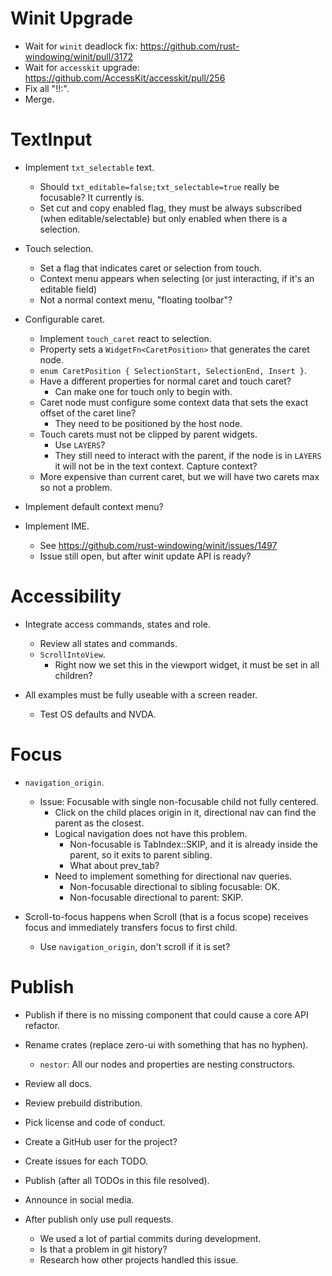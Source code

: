 # Winit Upgrade

* Wait for `winit` deadlock fix: https://github.com/rust-windowing/winit/pull/3172
* Wait for `accesskit` upgrade: https://github.com/AccessKit/accesskit/pull/256
* Fix all "!!:".
* Merge.

# TextInput

* Implement `txt_selectable` text.
    - Should `txt_editable=false;txt_selectable=true` really be focusable? It currently is.
    - Set cut and copy enabled flag, they must be always subscribed (when editable/selectable) but only enabled when there is a selection.

* Touch selection.
    - Set a flag that indicates caret or selection from touch.
    - Context menu appears when selecting (or just interacting, if it's an editable field)
    - Not a normal context menu, "floating toolbar"?

* Configurable caret.
    - Implement `touch_caret` react to selection.
    - Property sets a `WidgetFn<CaretPosition>` that generates the caret node.
    - `enum CaretPosition { SelectionStart, SelectionEnd, Insert }`.
    - Have a different properties for normal caret and touch caret?
        - Can make one for touch only to begin with.
    - Caret node must configure some context data that sets the exact offset of the caret line?
        - They need to be positioned by the host node.
    - Touch carets must not be clipped by parent widgets.
        - Use `LAYERS`?
        - They still need to interact with the parent, if the node is in `LAYERS` it will not be in
          the text context. Capture context?
    - More expensive than current caret, but we will have two carets max so not a problem.

* Implement default context menu?

* Implement IME.
    - See https://github.com/rust-windowing/winit/issues/1497
    - Issue still open, but after winit update API is ready?

# Accessibility

* Integrate access commands, states and role.
    - Review all states and commands.
    - `ScrollIntoView`.
        - Right now we set this in the viewport widget, it must be set in all children?

* All examples must be fully useable with a screen reader.
    - Test OS defaults and NVDA.

# Focus

* `navigation_origin`.
    - Issue: Focusable with single non-focusable child not fully centered.
        - Click on the child places origin in it, directional nav can find the parent as the closest.
        - Logical navigation does not have this problem.
            - Non-focusable is TabIndex::SKIP, and it is already inside the parent, so it exits to parent sibling.
            - What about prev_tab?
        - Need to implement something for directional nav queries.
            - Non-focusable directional to sibling focusable: OK.
            - Non-focusable directional to parent: SKIP.

* Scroll-to-focus happens when Scroll (that is a focus scope) receives focus and immediately transfers
  focus to first child.
  - Use `navigation_origin`, don't scroll if it is set?

# Publish

* Publish if there is no missing component that could cause a core API refactor.

* Rename crates (replace zero-ui with something that has no hyphen).
    - `nestor`: All our nodes and properties are nesting constructors.
* Review all docs.
* Review prebuild distribution.
* Pick license and code of conduct.
* Create a GitHub user for the project?
* Create issues for each TODO.

* Publish (after all TODOs in this file resolved).
* Announce in social media.

* After publish only use pull requests.
    - We used a lot of partial commits during development.
    - Is that a problem in git history?
    - Research how other projects handled this issue.